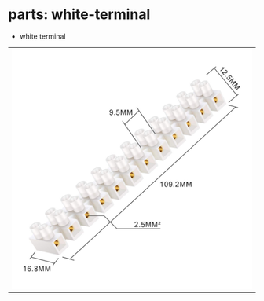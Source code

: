 # parts: white-terminal

- white terminal

|   |
| --- |
| ![image](https://github.com/kamangir/assets2/raw/main/bluer-sbc/parts/white-terminal.jpg?raw=true) |
